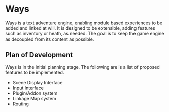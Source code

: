 # Ways #

Ways is a text adventure engine, enabling module based experiences to be added and linked at will. It is designed to be extensible, adding features such as inventory or heath, as needed. The goal is to keep the game engine as decoupled from its content as possible.

## Plan of Development ##

Ways is in the initial planning stage. The following are is a list of proposed features to be implemented.

* Scene Display Interface
* Input Interface
* Plugin/Addon system
* Linkage Map system
* Routing